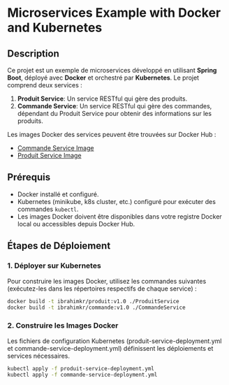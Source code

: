 # Microservices Example with Docker and Kubernetes

## Description

Ce projet est un exemple de microservices développé en utilisant **Spring Boot**, déployé avec **Docker** et orchestré par **Kubernetes**. Le projet comprend deux services :

1. **Produit Service**: Un service RESTful qui gère des produits.
2. **Commande Service**: Un service RESTful qui gère des commandes, dépendant du Produit Service pour obtenir des informations sur les produits.

Les images Docker des services peuvent être trouvées sur Docker Hub :
- [Commande Service Image](https://hub.docker.com/repository/docker/ibrahimkr/commande/general)
- [Produit Service Image](https://hub.docker.com/repository/docker/ibrahimkr/produit/general)

## Prérequis

- Docker installé et configuré.
- Kubernetes (minikube, k8s cluster, etc.) configuré pour exécuter des commandes `kubectl`.
- Les images Docker doivent être disponibles dans votre registre Docker local ou accessibles depuis Docker Hub.

## Étapes de Déploiement

### 1. Déployer sur Kubernetes

Pour construire les images Docker, utilisez les commandes suivantes (exécutez-les dans les répertoires respectifs de chaque service) :

```bash
docker build -t ibrahimkr/produit:v1.0 ./ProduitService
docker build -t ibrahimkr/commande:v1.0 ./CommandeService
```

### 2. Construire les Images Docker

Les fichiers de configuration Kubernetes (produit-service-deployment.yml et commande-service-deployment.yml) définissent les déploiements et services nécessaires.

```bash
kubectl apply -f produit-service-deployment.yml
kubectl apply -f commande-service-deployment.yml
```
